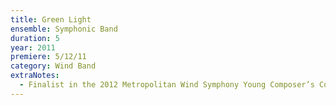 ```yaml
---
title: Green Light
ensemble: Symphonic Band
duration: 5
year: 2011
premiere: 5/12/11
category: Wind Band
extraNotes:
  - Finalist in the 2012 Metropolitan Wind Symphony Young Composer’s Competition
---
```

